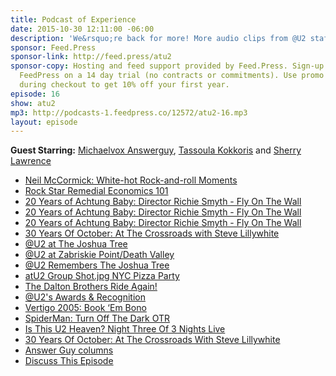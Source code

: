 ```yaml
---
title: Podcast of Experience
date: 2015-10-30 12:11:00 -06:00
description: 'We&rsquo;re back for more! More audio clips from @U2 staffers and memories of driving out to the Joshua Tree park, among many others. This is part 2 of our celebration of the 20th anniversary of @U2.com.'
sponsor: Feed.Press
sponsor-link: http://feed.press/atu2
sponsor-copy: Hosting and feed support provided by Feed.Press. Sign-up today and try
  FeedPress on a 14 day trial (no contracts or commitments). Use promo code "atu2"
  during checkout to get 10% off your first year.
episode: 16
show: atu2
mp3: http://podcasts-1.feedpress.co/12572/atu2-16.mp3
layout: episode
---
```


**Guest Starring:**
[Michaelvox Answerguy](/people/Michael-answerguy),  [Tassoula Kokkoris](/people/Tassoula-Kokkoris) and  [Sherry Lawrence](/people/sherry-lawrence)


* [Neil McCormick: White-hot Rock-and-roll Moments](http://www.atu2.com/news/neil-mccormick-white-hot-rock-and-roll-moments.html)
* [Rock Star Remedial Economics 101](http://www.atu2.com/news/rock-star-remedial-economics-101.html)
* [20 Years of Achtung Baby: Director Richie Smyth - Fly On The Wall](http://www.atu2.com/news/20-years-of-achtung-baby-director-richie-smyth-fly-on-the-wall-part-1.html)
* [20 Years of Achtung Baby: Director Richie Smyth - Fly On The Wall](http://www.atu2.com/news/20-years-of-achtung-baby-director-richie-smyth-fly-on-the-wall-part-2.html)
* [20 Years of Achtung Baby: Director Richie Smyth - Fly On The Wall](http://www.atu2.com/news/20-years-of-achtung-baby-director-richie-smyth-fly-on-the-wall-part-3.html)
* [30 Years Of October: At The Crossroads with Steve Lillywhite](http://www.atu2.com/news/30-years-of-october-at-the-crossroads-with-steve-lillywhite.html)
* [@U2 at The Joshua Tree](https://www.flickr.com/photos/atu2com/sets/72157622664048018)
* [@U2 at Zabriskie Point/Death Valley](https://www.flickr.com/photos/atu2com/sets/72157622679949428)
* [@U2 Remembers The Joshua Tree](http://www.atu2.com/news/u2-remembers-the-joshua-tree.html)
* [atU2 Group Shot.jpg NYC Pizza Party](http://d.pr/i/135G5)
* [The Dalton Brothers Ride Again!](http://www.atu2.com/daltons/)
* [@U2's Awards & Recognition](http://www.atu2.com/about/awards/)
* [Vertigo 2005: Book ‘Em Bono](http://www.atu2.com/news/vertigo-2005-book-em-bono.html)
* [SpiderMan: Turn Off The Dark OTR](http://www.atu2.com/news/column-off-the-recordvol-9-438.html)
* [Is This U2 Heaven? Night Three Of 3 Nights Live](http://www.atu2.com/news/is-this-u2-heaven-night-three-of-3-nights-live.html)
* [30 Years Of October: At The Crossroads With Steve Lillywhite](http://www.atu2.com/news/30-years-of-october-at-the-crossroads-with-steve-lillywhite.html)
* [Answer Guy columns](http://www.atu2.com/news/?Page=2&Key=Answer%20Guy&Year=&Cat=&Scope=&Action=Search)
* [Discuss This Episode](https://www.reddit.com/r/Goodstuff_fm/comments/3que93/the_atu2_podcast_16_podcast_of_experience/)
